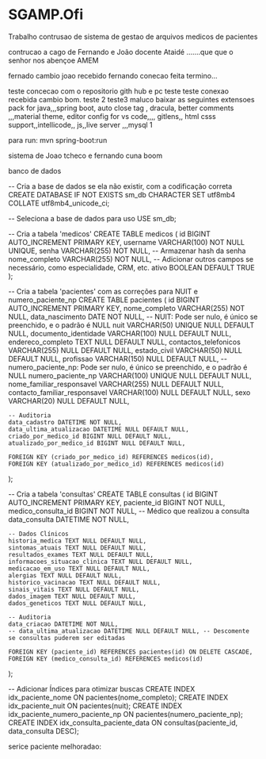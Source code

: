 # SGAMP.Ofi
Trabalho contrusao de sistema de gestao de arquivos medicos de pacientes
 
contrucao a cago de Fernando e João docente Ataidé .......que que o senhor nos abençoe
AMEM


fernado cambio
joao recebido
fernando conecao feita termino...

teste concecao com o repositorio gith hub e pc teste teste
conexao recebida cambio bom.
teste 2
teste3
maluco baixar as seguintes extensoes pack for java,,,spring boot, auto close tag , dracula, better comments ,,,material theme, editor config for vs code,,,, gitlens,, html csss support,,intellicode,, js,,live server ,,,mysql
1



para run:    mvn spring-boot:run


sistema de Joao tcheco e fernando cuna boom 


banco de dados 

-- Cria a base de dados se ela não existir, com a codificação correta
CREATE DATABASE IF NOT EXISTS sm_db CHARACTER SET utf8mb4 COLLATE utf8mb4_unicode_ci;

-- Seleciona a base de dados para uso
USE sm_db;

-- Cria a tabela 'medicos'
CREATE TABLE medicos (
    id BIGINT AUTO_INCREMENT PRIMARY KEY,
    username VARCHAR(100) NOT NULL UNIQUE,
    senha VARCHAR(255) NOT NULL, -- Armazenar hash da senha
    nome_completo VARCHAR(255) NOT NULL,
    -- Adicionar outros campos se necessário, como especialidade, CRM, etc.
    ativo BOOLEAN DEFAULT TRUE
);

-- Cria a tabela 'pacientes' com as correções para NUIT e numero_paciente_np
CREATE TABLE pacientes (
    id BIGINT AUTO_INCREMENT PRIMARY KEY,
    nome_completo VARCHAR(255) NOT NULL,
    data_nascimento DATE NOT NULL,
    -- NUIT: Pode ser nulo, é único se preenchido, e o padrão é NULL
    nuit VARCHAR(50) UNIQUE NULL DEFAULT NULL,
    documento_identidade VARCHAR(100) NULL DEFAULT NULL,
    endereco_completo TEXT NULL DEFAULT NULL,
    contactos_telefonicos VARCHAR(255) NULL DEFAULT NULL,
    estado_civil VARCHAR(50) NULL DEFAULT NULL,
    profissao VARCHAR(150) NULL DEFAULT NULL,
    -- numero_paciente_np: Pode ser nulo, é único se preenchido, e o padrão é NULL
    numero_paciente_np VARCHAR(100) UNIQUE NULL DEFAULT NULL,
    nome_familiar_responsavel VARCHAR(255) NULL DEFAULT NULL,
    contacto_familiar_responsavel VARCHAR(100) NULL DEFAULT NULL,
    sexo VARCHAR(20) NULL DEFAULT NULL,

    -- Auditoria
    data_cadastro DATETIME NOT NULL,
    data_ultima_atualizacao DATETIME NULL DEFAULT NULL,
    criado_por_medico_id BIGINT NULL DEFAULT NULL,
    atualizado_por_medico_id BIGINT NULL DEFAULT NULL,

    FOREIGN KEY (criado_por_medico_id) REFERENCES medicos(id),
    FOREIGN KEY (atualizado_por_medico_id) REFERENCES medicos(id)
);

-- Cria a tabela 'consultas'
CREATE TABLE consultas (
    id BIGINT AUTO_INCREMENT PRIMARY KEY,
    paciente_id BIGINT NOT NULL,
    medico_consulta_id BIGINT NOT NULL, -- Médico que realizou a consulta
    data_consulta DATETIME NOT NULL,

    -- Dados Clínicos
    historia_medica TEXT NULL DEFAULT NULL,
    sintomas_atuais TEXT NULL DEFAULT NULL,
    resultados_exames TEXT NULL DEFAULT NULL,
    informacoes_situacao_clinica TEXT NULL DEFAULT NULL,
    medicacao_em_uso TEXT NULL DEFAULT NULL,
    alergias TEXT NULL DEFAULT NULL,
    historico_vacinacao TEXT NULL DEFAULT NULL,
    sinais_vitais TEXT NULL DEFAULT NULL,
    dados_imagem TEXT NULL DEFAULT NULL,
    dados_geneticos TEXT NULL DEFAULT NULL,

    -- Auditoria
    data_criacao DATETIME NOT NULL,
    -- data_ultima_atualizacao DATETIME NULL DEFAULT NULL, -- Descomente se consultas puderem ser editadas

    FOREIGN KEY (paciente_id) REFERENCES pacientes(id) ON DELETE CASCADE,
    FOREIGN KEY (medico_consulta_id) REFERENCES medicos(id)
);

-- Adicionar Índices para otimizar buscas
CREATE INDEX idx_paciente_nome ON pacientes(nome_completo);
CREATE INDEX idx_paciente_nuit ON pacientes(nuit);
CREATE INDEX idx_paciente_numero_paciente_np ON pacientes(numero_paciente_np);
CREATE INDEX idx_consulta_paciente_data ON consultas(paciente_id, data_consulta DESC);

serice paciente melhoradao:
